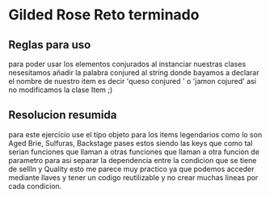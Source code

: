 # Gilded Rose Reto terminado

## Reglas para uso

para poder usar los elementos conjurados al instanciar nuestras clases nesesitamos añadir
la palabra conjured al string donde bayamos a declarar el nombre de nuestro item es decir 
'queso conjured ' o 'jamon cojured' asi no modificamos la clase Item ;)

## Resolucion resumida

para este ejercicio use el tipo objeto para los items legendarios como lo son Aged Brie, Sulfuras, Backstage pases estos siendo las keys que como tal serian funciones que llaman a otras funciones que llaman a otra funcion de parametro para asi separar la dependencia entre la condicion que se tiene  de sellIn y Quality esto me parece muy practico ya que podemos acceder mediante llaves y tener un codigo reutilizable y no crear muchas lineas por cada condicion.